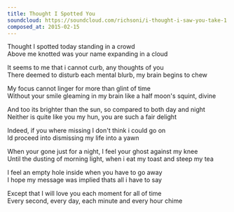 ```yaml
---
title: Thought I Spotted You
soundcloud: https://soundcloud.com/richsoni/i-thought-i-saw-you-take-1
composed_at: 2015-02-15
---
```


Thought I spotted today standing in a crowd  
Above me knotted was your name expanding in a cloud  

It seems to me that i cannot curb, any thoughts of you  
There deemed to disturb each mental blurb, my brain begins to chew  

My focus cannot linger for more than glint of time  
Without your smile gleaming in my brain like a half moon's squint, divine  

And too its brighter than the sun, so compared to both day and night  
Neither is quite like you my hun, you are such a fair delight  

Indeed, if you where missing I don't think i could go on  
Id proceed into dismissing my life into a yawn  

When your gone just for a night, I feel your ghost against my knee  
Until the dusting of morning light, when i eat my toast and steep my tea  

I feel an empty hole inside when you have to go away  
I hope my message was implied thats all i have to say  

Except that I will love you each moment for all of time  
Every second, every day, each minute and every hour chime  
